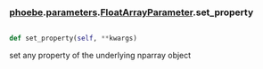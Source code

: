 ### [phoebe](phoebe.md).[parameters](parameters.md).[FloatArrayParameter](FloatArrayParameter.md).set_property

```py

def set_property(self, **kwargs)

```



set any property of the underlying nparray object

